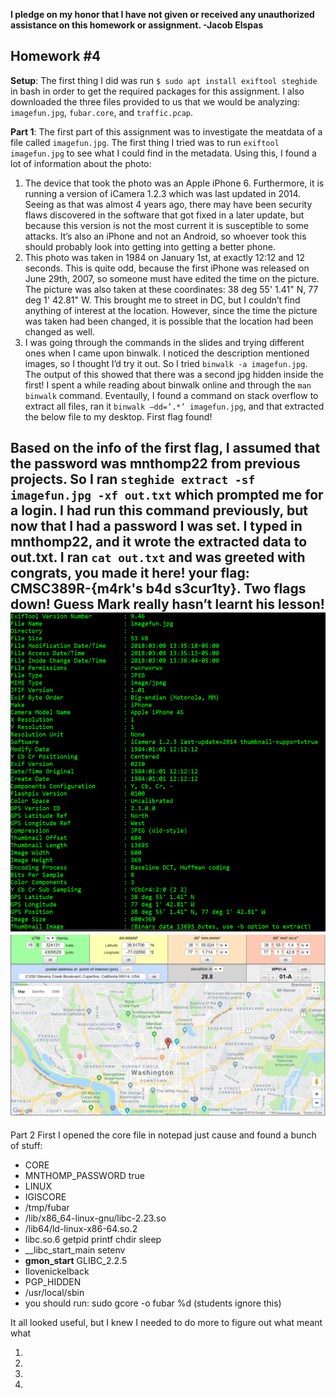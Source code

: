 <b>I pledge on my honor that I have not given or received any unauthorized assistance on this homework or assignment. -Jacob Elspas</b>

<h2>Homework #4</h2>

<b>Setup</b>:
The first thing I did was run 
` $ sudo apt install exiftool steghide ` 
in bash in order to get the required packages for this assignment. I also downloaded the three files provided to us that we would be analyzing: `imagefun.jpg`, `fubar.core`, and ```traffic.pcap```. 

<b>Part 1</b>:
The first part of this assignment was to investigate the meatdata of a file called `imagefun.jpg`. The first thing I tried was to run `exiftool imagefun.jpg` to see what I could find in the metadata. Using this, I found a lot of information about the photo:
1) The device that took the photo was an Apple iPhone 6. 
Furthermore, it is running a version of iCamera 1.2.3 which was last updated in 2014. Seeing as that was almost 4 years ago, there may have been security flaws discovered in the software that got fixed in a later update, but because this version is not the most current it is susceptible to some attacks. It’s also an iPhone and not an Android, so whoever took this should probably look into getting into getting a better phone. 
2) This photo was taken in 1984 on January 1st, at exactly 12:12 and 12 seconds. 
This is quite odd, because the first iPhone was released on June 29th, 2007, so someone must have edited the time on the picture. The picture was also taken at these coordinates: 38 deg 55' 1.41" N, 77 deg 1' 42.81" W. This brought me to  street in DC, but I couldn’t find anything of interest at the location. However, since the time the picture was taken had been changed, it is possible that the location had been changed as well.
3) I was going through the commands in the slides and trying different ones when I came upon binwalk. I noticed the description mentioned images, so I thought I’d try it out. So I tried `binwalk -a imagefun.jpg`. The output of this showed that there was a second jpg hidden inside the first!  I spent a while reading about binwalk online and through the `man binwalk` command. Eventaully, I found a command on stack overflow to extract all files, ran it `binwalk –dd=’.*’ imagefun.jpg`, and that extracted the below file to my desktop. First flag found!

Based on the info of the first flag, I assumed that the password was mnthomp22 from previous projects. So I ran `steghide extract -sf imagefun.jpg -xf out.txt` which prompted me for a login. I had run this command previously, but now that I had a password I was set. I typed in mnthomp22, and it wrote the extracted data to out.txt.  I ran `cat out.txt` and was greeted with congrats, you made it here! your flag: CMSC389R-{m4rk's b4d s3cur1ty}. Two flags down! Guess Mark really hasn’t learnt his lesson!
![](/img/exiftool.PNG)
![](/img/coordmap.PNG)
 --
Part 2
First I opened the core file in notepad just cause and found a bunch of stuff:
-	CORE
-	MNTHOMP_PASSWORD true
-	LINUX
-	IGISCORE
-	/tmp/fubar
-	/lib/x86_64-linux-gnu/libc-2.23.so
-	/lib64/ld-linux-x86-64.so.2
-	libc.so.6 getpid printf chdir sleep
-	__libc_start_main setenv
-	__gmon_start__ GLIBC_2.2.5
-	Ilovenickelback
-	PGP_HIDDEN
-	/usr/local/sbin
-	you should run: sudo gcore -o fubar %d (students ignore this)

It all looked useful, but I knew I needed to do more to figure out what meant what

1)
2) 
3)
4)
